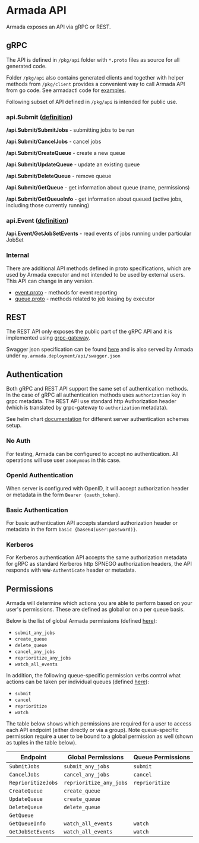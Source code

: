 # Armada API

Armada exposes an API via gRPC or REST.

## gRPC
The API is defined in `/pkg/api` folder with `*.proto` files as source for all generated code. 

Folder `/pkg/api` also contains generated clients and together with helper methods from `/pkg/client` provides a convenient way to call Armada API from go code. See armadactl code for
[examples](https://github.com/armadaproject/armada/blob/master/cmd/armadactl/cmd/submit.go).

Following subset of API defined in `/pkg/api` is intended for public use.

### api.Submit ([definition](https://github.com/armadaproject/armada/blob/master/pkg/api/submit.proto))
 
__/api.Submit/SubmitJobs__ - submitting jobs to be run

__/api.Submit/CancelJobs__ - cancel jobs

__/api.Submit/CreateQueue__ - create a new queue

__/api.Submit/UpdateQueue__ - update an existing queue

__/api.Submit/DeleteQueue__ - remove queue

__/api.Submit/GetQueue__ - get information about queue (name, permissions)

__/api.Submit/GetQueueInfo__ - get information about queued (active jobs, including those currently running)

### api.Event  ([definition](https://github.com/armadaproject/armada/blob/master/pkg/api/submit.proto))

__/api.Event/GetJobSetEvents__ - read events of jobs running under particular JobSet


### Internal
There are additional API methods defined in proto specifications, which are used by Armada executor and not intended to be used by external users. This API can change in any version.

- [event.proto](https://github.com/armadaproject/armada/blob/master/pkg/api/event.proto) - methods for event reporting
- [queue.proto](https://github.com/armadaproject/armada/blob/master/pkg/api/queue.proto) - methods related to job leasing by executor

## REST
The REST API only exposes the public part of the gRPC API and it is implemented using [grpc-gateway](https://github.com/grpc-ecosystem/grpc-gateway).

Swagger json specification can be found [here](https://github.com/armadaproject/armada/blob/master/pkg/api/api.swagger.json) and is also served by Armada under `my.armada.deployment/api/swagger.json`

## Authentication

Both gRPC and REST API support the same set of authentication methods. In the case of gRPC all authentication methods uses `authorization` key in grpc metadata. The REST API use standard http Authorization header (which is translated by grpc-gateway to `authorization` metadata).

See helm chart [documentation](https://armadaproject.io/helm#Authentication) for different server authentication schemes setup.

### No Auth
For testing, Armada can be configured to accept no authentication. All operations will use user `anonymous` in this case.

### OpenId Authentication
When server is configured with OpenID, it will accept authorization header or metadata in the form `Bearer {oauth_token}`.

### Basic Authentication
For basic authentication API accepts standard authorization header or metadata in the form `basic {base64(user:password)}`.

### Kerberos
For Kerberos authentication API accepts the same authorization metadata for gRPC as standard Kerberos http SPNEGO authorization headers, the API responds with `WWW-Authenticate` header or metadata.


## Permissions

Armada will determine which actions you are able to perform based on your user's permissions.
These are defined as global or on a per queue basis.

Below is the list of global Armada permissions (defined [here](https://github.com/armadaproject/armada/blob/master/internal/server/permissions/permissions.go)):
* `submit_any_jobs`
* `create_queue`
* `delete_queue`
* `cancel_any_jobs`
* `reprioritize_any_jobs`
* `watch_all_events`

In addition, the following queue-specific permission verbs control what actions can be taken per individual queues (defined [here](https://github.com/armadaproject/armada/blob/master/pkg/client/queue/permission_verb.go)):
* `submit`
* `cancel`
* `reprioritize`
* `watch`

The table below shows which permissions are required for a user to access each API endpoint (either directly or via a group).
Note queue-specific permission require a user to be bound to a global permission as well (shown as tuples in the table below).

| Endpoint           | Global Permissions      | Queue Permissions |
|--------------------|-------------------------|-------------------|
| `SubmitJobs`       | `submit_any_jobs`       | `submit`          |
| `CancelJobs`       | `cancel_any_jobs`       | `cancel`          |
| `ReprioritizeJobs` | `reprioritize_any_jobs` | `reprioritize`    |
| `CreateQueue`      | `create_queue`          |                   |
| `UpdateQueue`      | `create_queue`          |                   |
| `DeleteQueue`      | `delete_queue`          |                   |
| `GetQueue`         |                         |                   |
| `GetQueueInfo`     | `watch_all_events`      | `watch`           |
| `GetJobSetEvents`  | `watch_all_events`      | `watch`           |
